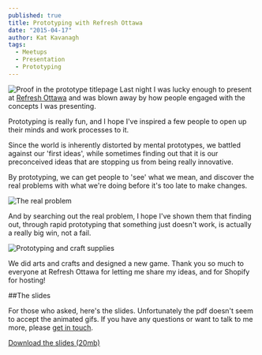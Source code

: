 ```yaml
---
published: true
title: Prototyping with Refresh Ottawa
date: "2015-04-17"
author: Kat Kavanagh
tags: 
  - Meetups
  - Presentation
  - Prototyping
---
```


![Proof in the prototype titlepage](https://dl.dropboxusercontent.com/u/4461726/thisiscapra/prototyping/title-page.jpg)
Last night I was lucky enough to present at [Refresh Ottawa](http://www.meetup.com/Refresh-Ottawa/) and was blown away by how people engaged with the concepts I was presenting. 

Prototyping is really fun, and I hope I've inspired a few people to open up their minds and work processes to it.  

Since the world is inherently distorted by mental prototypes, we battled against our 'first ideas', while sometimes finding out that it is our preconceived ideas that are stopping us from being really innovative.

By prototyping, we can get people to 'see' what we mean, and discover the real problems with what we're doing before it's too late to make changes. 

![The real problem](https://dl.dropboxusercontent.com/u/4461726/thisiscapra/prototyping/the-real-problem.jpg)

And by searching out the real problem, I hope I've shown them that finding out, through rapid prototyping that something just doesn't work, is actually a really big win, not a fail.

![Prototyping and craft supplies](https://dl.dropboxusercontent.com/u/4461726/thisiscapra/prototyping/arts-crafts.jpg)

We did arts and crafts and designed a new game. Thank you so much to everyone at Refresh Ottawa for letting me share my ideas, and for Shopify for hosting!

##The slides

For those who asked, here's the slides.  Unfortunately the pdf doesn't seem to accept the animated gifs.  If you have any questions or want to talk to me more, please [get in touch](http://thisiscapra.com/contact/ "Contact us").

[Download the slides (20mb)](https://dl.dropboxusercontent.com/u/4461726/thisiscapra/prototyping/prototyping.pdf "Prototyping slides")